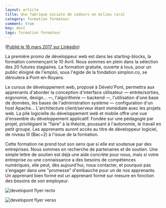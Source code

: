 ```yaml
---
layout: article
title: Une fabrique sociale de codeurs en milieu rural
category: formation formateur
comment: true
key: devI
tags: formation formateur
---
```


([Publié le 16 mars 2017 sur Linkedin](https://www.linkedin.com/pulse/une-fabrique-sociale-de-codeurs-en-milieu-rurale-j%C3%A9r%C3%B4me-pierson/))

La première promo de développeur web est dans les starting-blocks, la formation commençant le 10 Avril. Nous sommes en plein dans la sélection des 20 futures stagiaires. La formation gratuite, ouverte à tous, pour un public éloigné de l'emploi, sous l'égide de la fondation simplon.co, se déroulera à Pont-en-Royans.

<!--more-->

Le cursus de développement web, proposé à Dévelo'Pont, permettra aux apprenants d'aborder la conception d'interface utilisateur — entrée/sorties, ergonomie, design… —, l'algorithmie — backend —, l'utilisation d'une base de données, les bases de l'administration système — configuration d'un host Apache… L'architecture client/serveur étant immédiate avec les projets web. La pile logicielle du développement web et mobile offre une vue d'ensemble du développement applicatif. Fondée sur une pédagogie par projet, privilégiant le "faire" à la théorie, poussant à l'autonomie, le travail en petit groupe. Les apprenants auront accès au titre de développeur logiciel, de niveau III (Bac+2) à l'issue de la formation.

Cette formation ne prend tout son sens que si elle est soutenue par des entreprises. Nous sommes en recherche de partenaires et de soutien. Une simple lettre de soutien est déjà une aide concrète pour nous, mais si votre entreprise ou une connaissance a des besoins de compétences numériques, elle peut, dès aujourd'hui, nous contacter, et pourquoi pas s'engager dans une "promesse" d'embauche pour un de nos apprenants. Un apprenant bien formé est un apprenant formé sur mesure en fonction des besoins de son employeur.

![developont flyer recto](https://media.licdn.com/dms/image/C5112AQECVCmOC9aqDA/article-inline_image-shrink_1500_2232/0?e=1548288000&v=beta&t=RQmIlZ1Nu3dCMcKDVek0U9JcXQdnL_PpsIc1xYLnqLs "recto")

![developont flyer verso](https://media.licdn.com/dms/image/C5112AQFu1TdXlIdlhg/article-inline_image-shrink_1500_2232/0?e=1548288000&v=beta&t=1Fenwf7Ry54dtXmgBKXC5qhesdRIfIWn6EADKTrhygk "verso")
